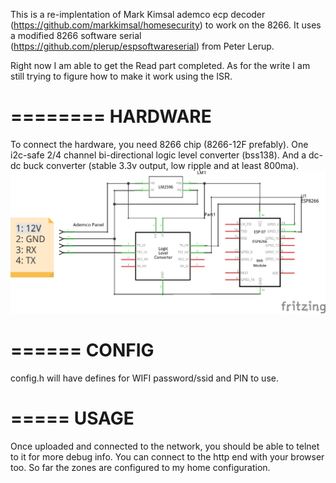 This is a re-implentation of Mark Kimsal ademco ecp decoder (https://github.com/markkimsal/homesecurity) to work on the 8266. It uses a modified 8266 software serial (https://github.com/plerup/espsoftwareserial) from Peter Lerup. 

Right now I am able to get the Read part completed. As for the write I am still trying to figure how to make it work using the ISR.

========
HARDWARE
========
To connect the hardware, you need 8266 chip (8266-12F prefably). One i2c-safe 2/4 channel bi-directional logic level converter (bss138). And a dc-dc buck converter (stable 3.3v output, low ripple and at least 800ma). 
![alt tag](https://raw.githubusercontent.com/cweemin/espAdemcoECP/master/8266_ademco_sketch.png)

======
CONFIG
======
config.h will have defines for WIFI password/ssid and PIN to use.

=====
USAGE
=====
Once uploaded and connected to the network, you should be able to telnet to it for more debug info. You can connect to the http end with your browser too. So far the zones are configured to my home configuration.

